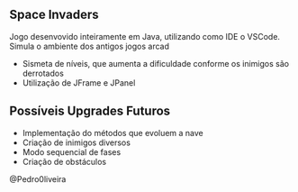 ## Space Invaders

Jogo desenvovido inteiramente em Java, utilizando como IDE o VSCode. Simula o ambiente dos antigos jogos arcad

- Sismeta de níveis, que aumenta a dificuldade conforme os inimigos são derrotados
- Utilização de JFrame e JPanel

## Possíveis Upgrades Futuros
- Implementação do métodos que evoluem a nave
- Criação de inimigos diversos
- Modo sequencial de fases
- Criação de obstáculos

@Pedro0liveira
